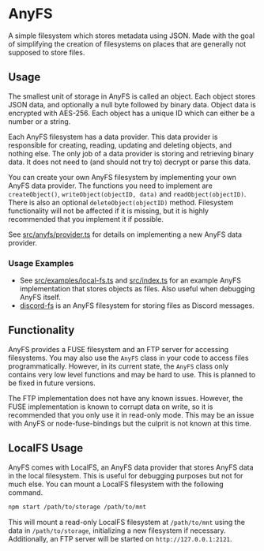 # AnyFS

A simple filesystem which stores metadata using JSON. Made with the goal of simplifying the creation of filesystems on places that are generally not supposed to store files.

## Usage

The smallest unit of storage in AnyFS is called an object. Each object stores JSON data, and optionally a null byte followed by binary data. Object data is encrypted with AES-256. Each object has a unique ID which can either be a number or a string.

Each AnyFS filesystem has a data provider. This data provider is responsible for creating, reading, updating and deleting objects, and nothing else. The only job of a data provider is storing and retrieving binary data. It does not need to (and should not try to) decrypt or parse this data.

You can create your own AnyFS filesystem by implementing your own AnyFS data provider. The functions you need to implement are `createObject()`, `writeObject(objectID, data)` and `readObject(objectID)`. There is also an optional `deleteObject(objectID)` method. Filesystem functionality will not be affected if it is missing, but it is highly recommended that you implement it if possible.

See [src/anyfs/provider.ts](https://github.com/pixelomer/AnyFS/blob/main/src/anyfs/provider.ts) for details on implementing a new AnyFS data provider.

### Usage Examples

- See [src/examples/local-fs.ts](https://github.com/pixelomer/AnyFS/blob/main/src/examples/local-fs.ts) and [src/index.ts](https://github.com/pixelomer/AnyFS/blob/main/src/index.ts) for an example AnyFS implementation that stores objects as files. Also useful when debugging AnyFS itself.
- [discord-fs](https://github.com/pixelomer/discord-fs) is an AnyFS filesystem for storing files as Discord messages.

## Functionality

AnyFS provides a FUSE filesystem and an FTP server for accessing filesystems. You may also use the  `AnyFS` class in your code to access files programmatically. However, in its current state, the `AnyFS` class only contains very low level functions and may be hard to use. This is planned to be fixed in future versions.

The FTP implementation does not have any known issues. However, the FUSE implementation is known to corrupt data on write, so it is recommended that you only use it in read-only mode. This may be an issue with AnyFS or node-fuse-bindings but the culprit is not known at this time.

## LocalFS Usage

AnyFS comes with LocalFS, an AnyFS data provider that stores AnyFS data in the local filesystem. This is useful for debugging purposes but not for much else. You can mount a LocalFS filesystem with the following command.

```bash
npm start /path/to/storage /path/to/mnt
```

This will mount a read-only LocalFS filesystem at `/path/to/mnt` using the data in `/path/to/storage`, initializing a new filesystem if necessary. Additionally, an FTP server will be started on `http://127.0.0.1:2121`.